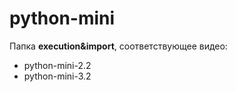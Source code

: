 # python-mini

Папка **execution&import**, соответствующее видео:

- python-mini-2.2
- python-mini-3.2
